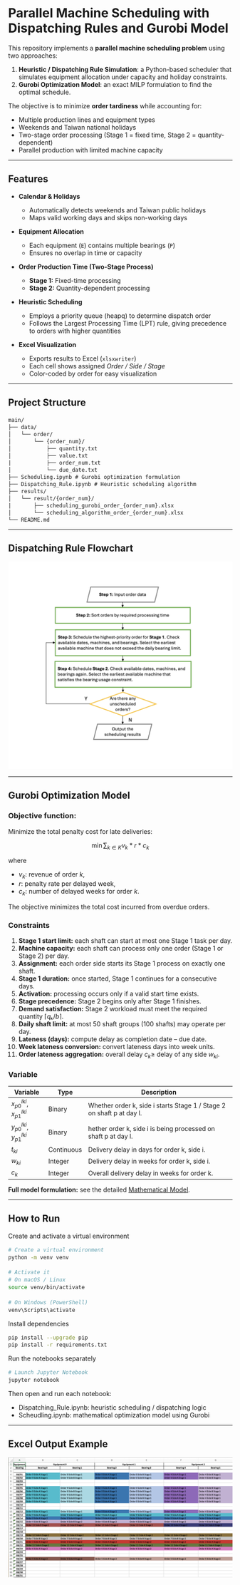 # Parallel Machine Scheduling with Dispatching Rules and Gurobi Model

This repository implements a **parallel machine scheduling problem** using two approaches:

1. **Heuristic / Dispatching Rule Simulation**: a Python-based scheduler that simulates equipment allocation under capacity and holiday constraints.  
2. **Gurobi Optimization Model**: an exact MILP formulation to find the optimal schedule.

The objective is to minimize **order tardiness** while accounting for:
- Multiple production lines and equipment types  
- Weekends and Taiwan national holidays  
- Two-stage order processing (Stage 1 = fixed time, Stage 2 = quantity-dependent)  
- Parallel production with limited machine capacity  

---

## Features

- **Calendar & Holidays**
  - Automatically detects weekends and Taiwan public holidays  
  - Maps valid working days and skips non-working days  

- **Equipment Allocation**
  - Each equipment (`E`) contains multiple bearings (`P`)  
  - Ensures no overlap in time or capacity  

- **Order Production Time (Two-Stage Process)**
  - **Stage 1:** Fixed-time processing  
  - **Stage 2:** Quantity-dependent processing  

- **Heuristic Scheduling**
  - Employs a priority queue (heapq) to determine dispatch order
  - Follows the Largest Processing Time (LPT) rule, giving precedence to orders with higher quantities

- **Excel Visualization**
  - Exports results to Excel (`xlsxwriter`)  
  - Each cell shows assigned *Order / Side / Stage*  
  - Color-coded by order for easy visualization  

---

## Project Structure
```
main/
├── data/
│   └── order/
│       └── {order_num}/
│           ├── quantity.txt
│           ├── value.txt
|           ├── order_num.txt
│           └── due_date.txt
├── Scheduling.ipynb # Gurobi optimization formulation
├── Dispatching_Rule.ipynb # Heuristic scheduling algorithm
├── results/
│   └── result/{order_num}/
|       ├── scheduling_gurobi_order_{order_num}.xlsx
│       └── scheduling_algorithm_order_{order_num}.xlsx
└── README.md
```


---


## Dispatching Rule Flowchart

![Dispatching Rule Flowchart](images/dispatching_rule_flowchart.png)

---

## Gurobi Optimization Model 

### Objective function: 
Minimize the total penalty cost for late deliveries:

$$   
\min \sum_{k \in K} v_k * r * c_k
$$
    
where
- $v_k:$ revenue of order $k$,
- $r:$ penalty rate per delayed week,
- $c_k:$ number of delayed weeks for order $k$.

The objective minimizes the total cost incurred from overdue orders.


### Constraints

1.	**Stage 1 start limit:** each shaft can start at most one Stage 1 task per day.
2.	**Machine capacity:** each shaft can process only one order (Stage 1 or Stage 2) per day.
3.	**Assignment:** each order side starts its Stage 1 process on exactly one shaft.
4.	**Stage 1 duration:** once started, Stage 1 continues for a consecutive days.
5.	**Activation:** processing occurs only if a valid start time exists.
6.	**Stage precedence:** Stage 2 begins only after Stage 1 finishes.
7.	**Demand satisfaction:** Stage 2 workload must meet the required quantity $⌈ qₖ / b ⌉$.
8.	**Daily shaft limit:** at most 50 shaft groups (100 shafts) may operate per day.
9.	**Lateness (days):** compute delay as completion date – due date.
10. **Week lateness conversion:** convert lateness days into week units.
11. **Order lateness aggregation:** overall delay $c_k ≥$ delay of any side $w_{ki}$.
	
### Variable

| Variable | Type | Description |
|-----------|-----------|-----------|
| $x_{p0}^{lki}, x_{p1}^{lki}$  | Binary | Whether order k, side i starts Stage 1 / Stage 2 on shaft p at day l. |
| $y_{p0}^{lki}, y_{p1}^{lki}$  | Binary | hether order k, side i is being processed on shaft p at day l. |
| $t_{ki}$     | Continuous | Delivery delay in days for order k, side i. |
| $w_{ki}$    | Integer | Delivery delay in weeks for order k, side i. |
| $c_k$    | Integer | Overall delivery delay in weeks for order k.|


**Full model formulation:** see the detailed [Mathematical Model](./documents/Parallel_Machine_Scheduling.pdf).

---

## How to Run 

Create and activate a virtual environment
```bash
# Create a virtual environment
python -m venv venv

# Activate it
# On macOS / Linux
source venv/bin/activate

# On Windows (PowerShell)
venv\Scripts\activate
```

Install dependencies
```bash
pip install --upgrade pip
pip install -r requirements.txt
```

Run the notebooks separately
```bash
# Launch Jupyter Notebook
jupyter notebook
```

Then open and run each notebook:
- Dispatching_Rule.ipynb:  heuristic scheduling / dispatching logic
- Scheudling.ipynb:  mathematical optimization model using Gurobi

---

## Excel Output Example

![Excel Output](images/scheduling_results.png)